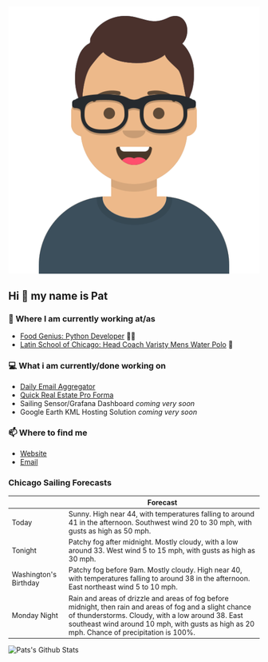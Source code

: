 [![Social banner for p-j-falconer](https://raw.githubusercontent.com/P-J-FALCONER/P-J-FALCONER/master/assets/avataaars.svg)](https://patfalconer.com/)
## Hi :wave: my name is Pat

### 💼 Where I am currently working at/as
- [Food Genius: Python Developer](https://getfoodgenius.com/) 🍔🐍
- [Latin School of Chicago: Head Coach Varisty Mens Water Polo](https://www.latinschool.org/) 🤽


### 💻 What i am currently/done working on
 - [Daily Email Aggregator](https://github.com/P-J-FALCONER/dott_daily_mail)
 - [Quick Real Estate Pro Forma](https://github.com/P-J-FALCONER/henry)
 - Sailing Sensor/Grafana Dashboard *coming very soon*
 - Google Earth KML Hosting Solution *coming very soon*

### 📫 Where to find me
 - [Website](https://patfalconer.com/)
 - [Email](mailto:patrick.j.falconer@gmail.com)


### Chicago Sailing Forecasts
|   | Forecast  |
|---|---|
| Today | Sunny. High near 44, with temperatures falling to around 41 in the afternoon. Southwest wind 20 to 30 mph, with gusts as high as 50 mph. |
| Tonight | Patchy fog after midnight. Mostly cloudy, with a low around 33. West wind 5 to 15 mph, with gusts as high as 30 mph. |
| Washington&#39;s Birthday | Patchy fog before 9am. Mostly cloudy. High near 40, with temperatures falling to around 38 in the afternoon. East northeast wind 5 to 10 mph. |
| Monday Night | Rain and areas of drizzle and areas of fog before midnight, then rain and areas of fog and a slight chance of thunderstorms. Cloudy, with a low around 38. East southeast wind around 10 mph, with gusts as high as 20 mph. Chance of precipitation is 100%. |

![Pats's Github Stats](https://github-readme-stats.vercel.app/api?username=p-j-falconer&show_icons=true&theme=radical)
